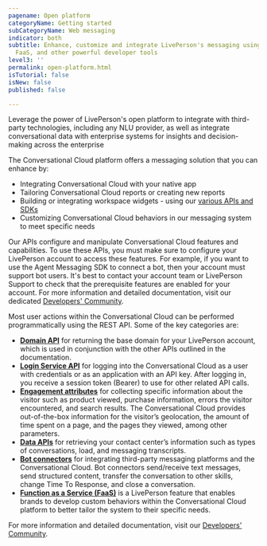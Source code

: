 ```yaml
---
pagename: Open platform
categoryName: Getting started
subCategoryName: Web messaging
indicator: both
subtitle: Enhance, customize and integrate LivePerson's messaging using APIs, SDKs,
  FaaS, and other powerful developer tools
level3: ''
permalink: open-platform.html
isTutorial: false
isNew: false
published: false

---
```

Leverage the power of LivePerson's open platform to integrate with third-party technologies, including any NLU provider, as well as integrate conversational data with enterprise systems for insights and decision-making across the enterprise

The Conversational Cloud platform offers a messaging solution that you can enhance by:

* Integrating Conversational Cloud with your native app
* Tailoring Conversational Cloud reports or creating new reports
* Building or integrating workspace widgets - using our [various APIs and SDKs](https://developers.liveperson.com/index.html)
* Customizing Conversational Cloud behaviors in our messaging system to meet specific needs

Our APIs configure and manipulate Conversational Cloud features and capabilities. To use these APIs, you must make sure to configure your LivePerson account to access these features. For example, if you want to use the Agent Messaging SDK to connect a bot, then your account must support bot users. It's best to contact your account team or LivePerson Support to check that the prerequisite features are enabled for your account. For more information and detailed documentation, visit our dedicated [Developers' Community](https://developers.liveperson.com/index.html).

Most user actions within the Conversational Cloud can be performed programmatically using the REST API. Some of the key categories are:

* [**Domain API**](https://developers.liveperson.com/essential-resources-domain-api.html) for returning the base domain for your LivePerson account, which is used in conjunction with the other APIs outlined in the documentation.
* [**Login Service API**](https://developers.liveperson.com/login-service-api-overview.html) for logging into the Conversational Cloud as a user with credentials or as an application with an API key. After logging in, you receive a session token (Bearer) to use for other related API calls.
* [**Engagement attributes**](https://developers.liveperson.com/essential-resources-engagement-attributes.html) for collecting specific information about the visitor such as product viewed, purchase information, errors the visitor encountered, and search results. The Conversational Cloud provides out-of-the-box information for the visitor’s geolocation, the amount of time spent on a page, and the pages they viewed, among other parameters.
* [**Data APIs**](https://developers.liveperson.com/essential-resources-data-apis.html) for retrieving your contact center’s information such as types of conversations, load, and messaging transcripts.
* [**Bot connectors**](https://developers.liveperson.com/bot-connectors-getting-started.html) for integrating third-party messaging platforms and the Conversational Cloud. Bot connectors send/receive text messages, send structured content, transfer the conversation to other skills, change Time To Response, and close a conversation.
* [**Function as a Service (FaaS)**](https://developers.liveperson.com/function-as-a-service-overview.html) is a LivePerson feature that enables brands to develop custom behaviors within the Conversational Cloud platform to better tailor the system to their specific needs.

For more information and detailed documentation, visit our  [Developers' Community](https://developers.liveperson.com/index.html).
